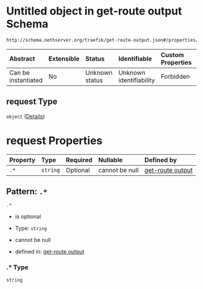 # Untitled object in get-route output Schema

```txt
http://schema.nethserver.org/traefik/get-route-output.json#/properties/headers/properties/request
```



| Abstract            | Extensible | Status         | Identifiable            | Custom Properties | Additional Properties | Access Restrictions | Defined In                                                                      |
| :------------------ | :--------- | :------------- | :---------------------- | :---------------- | :-------------------- | :------------------ | :------------------------------------------------------------------------------ |
| Can be instantiated | No         | Unknown status | Unknown identifiability | Forbidden         | Allowed               | none                | [get-route-output.json\*](traefik/get-route-output.json "open original schema") |

## request Type

`object` ([Details](get-route-output-properties-headers-list-properties-request.md))

# request Properties

| Property | Type     | Required | Nullable       | Defined by                                                                                                                                                                                                                     |
| :------- | :------- | :------- | :------------- | :----------------------------------------------------------------------------------------------------------------------------------------------------------------------------------------------------------------------------- |
| `.*`     | `string` | Optional | cannot be null | [get-route output](get-route-output-properties-headers-list-properties-request-patternproperties-.md "http://schema.nethserver.org/traefik/get-route-output.json#/properties/headers/properties/request/patternProperties/.*") |

## Pattern: `.*`



`.*`

* is optional

* Type: `string`

* cannot be null

* defined in: [get-route output](get-route-output-properties-headers-list-properties-request-patternproperties-.md "http://schema.nethserver.org/traefik/get-route-output.json#/properties/headers/properties/request/patternProperties/.*")

### .\* Type

`string`
